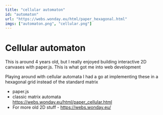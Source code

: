 ```yaml
---
title: "cellular automaton"
id: "automaton"
url: "https://webs.wonday.eu/html/paper_hexagonal.html"
imgs: ["automaton.png", "cellular.png"]
---
```


# Cellular automaton

This is around 4 years old, but I really enjoyed building interactive 2D canvases with paper.js. This is what got me into web development

Playing around with cellular automata I had a go at implementing these in a hexagonal grid instead of the standard matrix

- paper.js
- classic matrix automata https://webs.wonday.eu/html/paper_cellular.html
- For more old 2D stuff - https://webs.wonday.eu/
